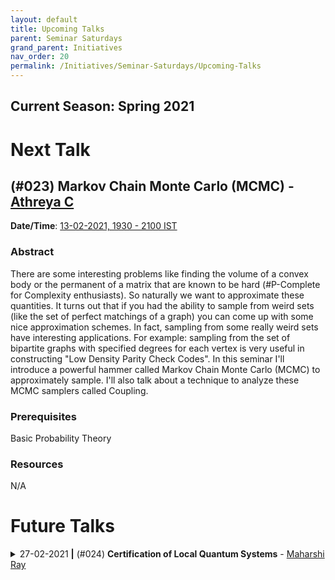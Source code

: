 ```yaml
---
layout: default
title: Upcoming Talks
parent: Seminar Saturdays
grand_parent: Initiatives
nav_order: 20
permalink: /Initiatives/Seminar-Saturdays/Upcoming-Talks
---
```


Current Season: Spring 2021
---------------------------

Next Talk
=========

## (#023) Markov Chain Monte Carlo (MCMC) - [Athreya C](https://cathreya.github.io/)

**Date/Time**: [13-02-2021, 1930 - 2100 IST](https://calendar.google.com/calendar/event?eid=a2NmZ3FpYTZlZ2xlc2Fra2Y2YnN1N29iMmZfMjAyMTAyMTNUMTQwMDAwWiB2bmw5c2RxN29vZmlwaWJobzEzMnIyZTAyNEBn&ctz=Asia/Kolkata)

### Abstract
There are some interesting problems like finding the volume of a convex body or the permanent of a matrix that are known to be hard (#P-Complete for Complexity enthusiasts). So naturally we want to approximate these quantities. It turns out that if you had the ability to sample from weird sets (like the set of perfect matchings of a graph) you can come up with some nice approximation schemes. In fact, sampling from some really weird sets have interesting applications. For example: sampling from the set of bipartite graphs with specified degrees for each vertex is very useful in constructing "Low Density Parity Check Codes". In this seminar I'll introduce a powerful hammer called Markov Chain Monte Carlo (MCMC) to approximately sample. I'll also talk about a technique to analyze these MCMC samplers called Coupling. 

### Prerequisites
Basic Probability Theory

### Resources
N/A

Future Talks
==============

<details><summary>27-02-2021 <b>|</b> (#024) <b>Certification of Local Quantum Systems</b> - <a href="https://sites.google.com/view/maharshiray">Maharshi Ray</a></summary><p>

**Date/Time**: [27-02-2021, 1930 - 2100 IST](https://www.google.com/calendar/event?eid=a2NmZ3FpYTZlZ2xlc2Fra2Y2YnN1N29iMmZfMjAyMTAyMjdUMTQwMDAwWiB2bmw5c2RxN29vZmlwaWJobzEzMnIyZTAyNEBn&ctz=Asia/Kolkata)

### Abstract
TBA

</p></details>
